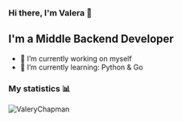 ### Hi there, I'm Valera 👋

## I'm a Middle Backend Developer
- 🔭 I’m currently working on myself
- 🌱 I’m currently learning: Python & Go

### My statistics 📊
<p align="left"><img src="https://github-readme-stats.vercel.app/api?username=ValeryChapman&show_icons=true&theme=tokyonight" alt="ValeryChapman"/></p>
<!--radical, merko, tokyonight-->

<!--### Other
<p align="left"><img src="https://komarev.com/ghpvc/?username=ValeryChapman" alt="ValeryChapman"/></p>
radical, merko, tokyonight-->
